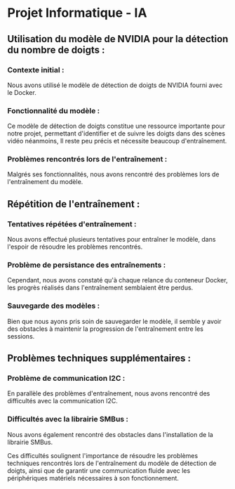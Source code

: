 # Projet Informatique - IA

## Utilisation du modèle de NVIDIA pour la détection du nombre de doigts :

### Contexte initial : 

Nous avons utilisé le modèle de détection de doigts de NVIDIA fourni avec le Docker.

### Fonctionnalité du modèle : 

Ce modèle de détection de doigts constitue une ressource importante pour notre projet, permettant d'identifier et de suivre les doigts dans des scènes vidéo néanmoins, Il reste peu précis et nécessite beaucoup d'entraînement.

### Problèmes rencontrés lors de l'entraînement :

Malgrés ses fonctionnalités, nous avons rencontré des problèmes lors de l'entraînement du modèle.


## Répétition de l'entraînement :

### Tentatives répétées d'entraînement : 

Nous avons effectué plusieurs tentatives pour entraîner le modèle, dans l'espoir de résoudre les problèmes rencontrés.

### Problème de persistance des entraînements : 

Cependant, nous avons constaté qu'à chaque relance du conteneur Docker, les progrès réalisés dans l'entraînement semblaient être perdus.

### Sauvegarde des modèles : 

Bien que nous ayons pris soin de sauvegarder le modèle, il semble y avoir des obstacles à maintenir la progression de l'entraînement entre les sessions.


## Problèmes techniques supplémentaires :

### Problème de communication I2C : 

En parallèle des problèmes d'entraînement, nous avons rencontré des difficultés avec la communication I2C.

### Difficultés avec la librairie SMBus : 

Nous avons également rencontré des obstacles dans l'installation de la librairie SMBus.

Ces difficultés soulignent l'importance de résoudre les problèmes techniques rencontrés lors de l'entraînement du modèle de détection de doigts, ainsi que de garantir une communication fluide avec les périphériques matériels nécessaires à son fonctionnement.
